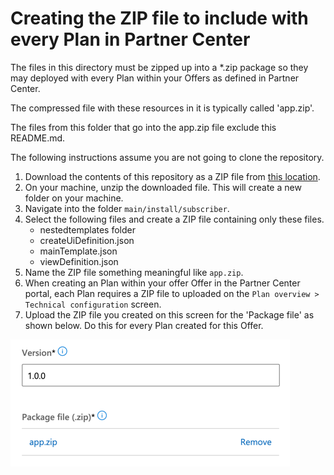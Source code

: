 # Creating the ZIP file to include with every Plan in Partner Center

The files in this directory must be zipped up into a *.zip package so they may deployed with every Plan within your Offers as defined in Partner Center.

The compressed file with these resources in it is typically called 'app.zip'.

The files from this folder that go into the app.zip file exclude this README.md.

The following instructions assume you are not going to clone the repository.

1. Download the contents of this repository as a ZIP file from [this location](https://github.com/Azure/commercial-marketplace-data-offers/archive/main.zip).
1. On your machine, unzip the downloaded file. This will create a new folder on your machine.
1. Navigate into the folder `main/install/subscriber`.
1. Select the following files and create a ZIP file containing only these files.
    * nestedtemplates folder
    * createUiDefinition.json
    * mainTemplate.json
    * viewDefinition.json
1. Name the ZIP file something meaningful like `app.zip`.
1. When creating an Plan within your offer Offer in the Partner Center portal, each Plan requires a ZIP file to uploaded on the `Plan overview > Technical configuration` screen.
1. Upload the ZIP file you created on this screen for the 'Package file' as shown below. Do this for every Plan created for this Offer.

![Upload ZIP file](../images/01.png "Upload ZIP file.")